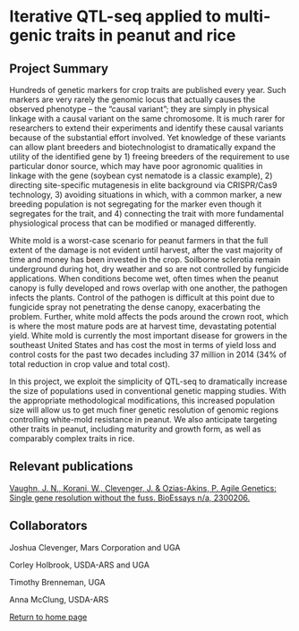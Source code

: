 # Iterative QTL-seq applied to multi-genic traits in peanut and rice

## Project Summary

Hundreds of genetic markers for crop traits are published every year.  Such markers are very rarely the genomic locus that actually causes the observed phenotype – the “causal variant”; they are simply in physical linkage with a causal variant on the same chromosome.  It is much rarer for researchers to extend their experiments and identify these causal variants because of the substantial effort involved.  Yet knowledge of these variants can allow plant breeders and biotechnologist to dramatically expand the utility of the identified gene by 1) freeing breeders of the requirement to use  particular donor source, which may have poor agronomic qualities in linkage with the gene (soybean cyst nematode is a classic example), 2) directing site-specific mutagenesis in elite background via CRISPR/Cas9 technology, 3) avoiding situations in which, with a common marker, a new breeding population is not segregating for the marker even though it segregates for the trait, and 4) connecting the trait with more fundamental physiological process that can be modified or managed differently.

White mold is a worst-case scenario for peanut farmers in that the full extent of the damage is not evident until harvest, after the vast majority of time and money has been invested in the crop.  Soilborne sclerotia remain underground during hot, dry weather and so are not controlled by fungicide applications.  When conditions become wet, often times when the peanut canopy is fully developed and rows overlap with one another, the pathogen infects the plants.  Control of the pathogen is difficult at this point due to fungicide spray not penetrating the dense canopy, exacerbating the problem.  Further, white mold affects the pods around the crown root, which is where the most mature pods are at harvest time, devastating potential yield.  White mold is currently the most important disease for growers in the southeast United States and has cost the most in terms of yield loss and control costs for the past two decades including 37 million in 2014 (34% of total reduction in crop value and total cost).

In this project, we exploit the simplicity of QTL-seq to dramatically increase the size of populations used in conventional genetic mapping studies.  With the appropriate methodological modifications, this increased population size will allow us to get much finer genetic resolution of genomic regions controlling white-mold resistance in peanut. We also anticipate targeting other traits in peanut, including maturity and growth form, as well as comparably complex traits in rice.
	
## Relevant publications

[Vaughn, J. N., Korani, W., Clevenger, J. & Ozias-Akins, P. Agile Genetics: Single gene resolution without the fuss. BioEssays n/a, 2300206.](https://onlinelibrary.wiley.com/doi/full/10.1002/bies.202300206)


## Collaborators

Joshua Clevenger, Mars Corporation and UGA

Corley Holbrook, USDA-ARS and UGA

Timothy Brenneman, UGA

Anna McClung, USDA-ARS

[Return to home page](https://genemachine.net)
